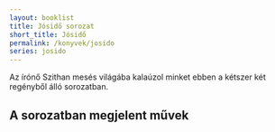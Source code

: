 ```yaml
---
layout: booklist
title: Jósidő sorozat
short_title: Jósidő
permalink: /konyvek/josido
series: josido
---
```

Az írónő Szithan mesés világába kalaúzol minket ebben a kétszer két regényből álló sorozatban.
## A sorozatban megjelent művek
